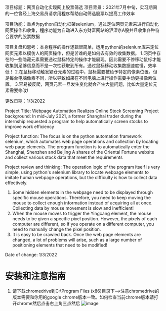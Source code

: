项目标题：网页自动化实现网上股票筛选
项目背景：2021年7月中旬，实习期间的一位曾经上海交易员请求用程序帮助自动筛选股票以提高工作效率

项目功能：重点为python自动化框架selenium，通过定位网页元素来进行自动化网页操作和收集，程序功能为自动进入东方财富网站的沪深京A股并且收集各种符合要求的股票数据

项目复盘和思考：本身程序的操作逻辑很简单，运用python的selenium库来定位网页元素以模仿人的网页操作，但是苦难的是如何去有效的收集数据。
1.网页中存在的一些隐藏元素需要通过鼠标特定的操作才能展现。因此需要不停移动鼠标才能收集到足够信息而不是一次性获取到所有。通过鼠标移动收集数据速度慢，效率低！
2.在鼠标移动触发颖仓元素的过程中，鼠标需要被给予特定的像素位置。但是每台电脑像素不同，所以导致如果在不同电脑上进行操作需要手动更换像素位置。
3.容易被反爬，网页元素一旦发生变化就会产生大量问题，比如大量定位元素需要修改!

更改日期：1/3/2022

Project Title: Webpage Automation Realizes Online Stock Screening
Project background: In mid-July 2021, a former Shanghai trader during the internship requested a program to help automatically screen stocks to improve work efficiency

Project function: The focus is on the python automation framework selenium, which automates web page operations and collection by locating web page elements. The program function is to automatically enter the Shanghai, Shenzhen and Beijing A shares of the Oriental Fortune website and collect various stock data that meet the requirements

Project review and thinking: The operation logic of the program itself is very simple, using python's selenium library to locate webpage elements to imitate human webpage operations, but the difficulty is how to collect data effectively.
1. Some hidden elements in the webpage need to be displayed through specific mouse operations. Therefore, you need to keep moving the mouse to collect enough information instead of acquiring all at once. Collecting data by mouse movement is slow and inefficient!
2. When the mouse moves to trigger the Yingcang element, the mouse needs to be given a specific pixel position. However, the pixels of each computer are different, so if you operate on a different computer, you need to manually change the pixel position.
3. It is easy to be crawled back. Once the web page elements are changed, a lot of problems will arise, such as a large number of positioning elements that need to be modified!

Date of change: 1/3/2022

# 安装和注意指南
1. 请下载chromedrive到C:\Program Files (x86)目录下-->注意chromedrive的版本需要和你用的google chrome版本一致。如何检查当前chrome版本请打开chrome然后点击右上角三点然后
![image](https://user-images.githubusercontent.com/87624521/183232676-26b51676-b1b8-409b-b088-698277d983a8.png)

